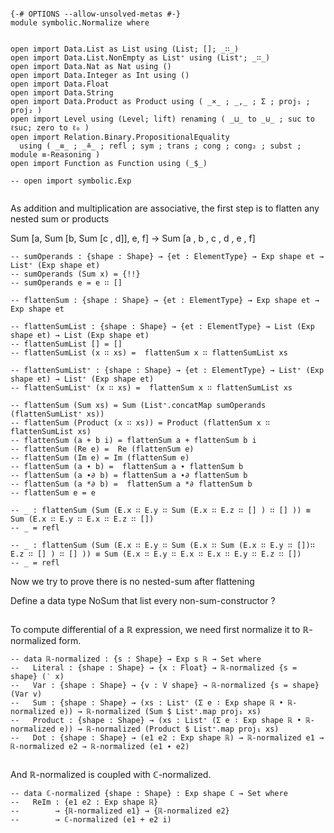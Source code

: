 
```

{-# OPTIONS --allow-unsolved-metas #-}
module symbolic.Normalize where


open import Data.List as List using (List; []; _∷_)
open import Data.List.NonEmpty as List⁺ using (List⁺; _∷_)
open import Data.Nat as Nat using ()
open import Data.Integer as Int using ()
open import Data.Float
open import Data.String
open import Data.Product as Product using ( _×_ ; _,_ ; Σ ; proj₁ ; proj₂ )
open import Level using (Level; lift) renaming ( _⊔_ to _⊍_ ; suc to ℓsuc; zero to ℓ₀ )
open import Relation.Binary.PropositionalEquality
  using ( _≡_ ; _≗_ ; refl ; sym ; trans ; cong ; cong₂ ; subst ; module ≡-Reasoning )
open import Function as Function using (_$_)

-- open import symbolic.Exp


```
As addition and multiplication are associative, the first step is to flatten any nested sum or products

Sum [a, Sum [b, Sum [c , d]], e, f] -> Sum [a , b , c , d , e , f]
```
-- sumOperands : {shape : Shape} → {et : ElementType} → Exp shape et → List⁺ (Exp shape et)
-- sumOperands (Sum x) = {!!}
-- sumOperands e = e ∷ []

-- flattenSum : {shape : Shape} → {et : ElementType} → Exp shape et → Exp shape et

-- flattenSumList : {shape : Shape} → {et : ElementType} → List (Exp shape et) → List (Exp shape et)
-- flattenSumList [] = []
-- flattenSumList (x ∷ xs) =  flattenSum x ∷ flattenSumList xs

-- flattenSumList⁺ : {shape : Shape} → {et : ElementType} → List⁺ (Exp shape et) → List⁺ (Exp shape et)
-- flattenSumList⁺ (x ∷ xs) =  flattenSum x ∷ flattenSumList xs

-- flattenSum (Sum xs) = Sum (List⁺.concatMap sumOperands (flattenSumList⁺ xs))
-- flattenSum (Product (x ∷ xs)) = Product (flattenSum x ∷ flattenSumList xs)
-- flattenSum (a + b i) = flattenSum a + flattenSum b i
-- flattenSum (Re e) =  Re (flattenSum e)
-- flattenSum (Im e) = Im (flattenSum e)
-- flattenSum (a ∙ b) =  flattenSum a ∙ flattenSum b
-- flattenSum (a ∙∂ b) = flattenSum a ∙∂ flattenSum b
-- flattenSum (a *∂ b) =  flattenSum a *∂ flattenSum b
-- flattenSum e = e
```


```
-- _ : flattenSum (Sum (E.x ∷ E.y ∷ Sum (E.x ∷ E.z ∷ [] ) ∷ [] )) ≡ Sum (E.x ∷ E.y ∷ E.x ∷ E.z ∷ [])
-- _ = refl

-- _ : flattenSum (Sum (E.x ∷ E.y ∷ Sum (E.x ∷ Sum (E.x ∷ E.y ∷ [])∷ E.z ∷ [] ) ∷ [] )) ≡ Sum (E.x ∷ E.y ∷ E.x ∷ E.x ∷ E.y ∷ E.z ∷ [])
-- _ = refl
```


Now we try to prove there is no nested-sum after flattening

Define a data type NoSum that list every non-sum-constructor ?
```
```



To compute differential of a ℝ expression, we need first normalize it to ℝ-normalized form.
```
-- data ℝ-normalized : {s : Shape} → Exp s ℝ → Set where
--   Literal : {shape : Shape} → {x : Float} → ℝ-normalized {s = shape} (‵ x)
--   Var : {shape : Shape} → {v : V shape} → ℝ-normalized {s = shape} (Var v)
--   Sum : {shape : Shape} → (xs : List⁺ (Σ e ∶ Exp shape ℝ • ℝ-normalized e)) → ℝ-normalized (Sum $ List⁺.map proj₁ xs)
--   Product : {shape : Shape} → (xs : List⁺ (Σ e ∶ Exp shape ℝ • ℝ-normalized e)) → ℝ-normalized (Product $ List⁺.map proj₁ xs)
--   Dot : {shape : Shape} → (e1 e2 : Exp shape ℝ) → ℝ-normalized e1 → ℝ-normalized e2 → ℝ-normalized (e1 ∙ e2)


```
And ℝ-normalized is coupled with ℂ-normalized.
```
-- data ℂ-normalized {shape : Shape} : Exp shape ℂ → Set where
--   ReIm : {e1 e2 : Exp shape ℝ}
--        → {ℝ-normalized e1} → {ℝ-normalized e2}
--        → ℂ-normalized (e1 + e2 i)
```
